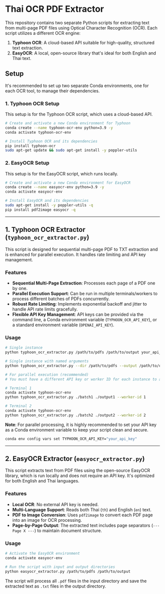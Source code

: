 # Thai OCR PDF Extractor

This repository contains two separate Python scripts for extracting text from multi-page PDF files using Optical Character Recognition (OCR). Each script utilizes a different OCR engine:

1.  **Typhoon OCR**: A cloud-based API suitable for high-quality, structured text extraction.
2.  **EasyOCR**: A local, open-source library that's ideal for both English and Thai text.

## Setup

It's recommended to set up two separate Conda environments, one for each OCR tool, to manage their dependencies.

### 1\. Typhoon OCR Setup

This setup is for the Typhoon OCR script, which uses a cloud-based API.

```bash
# Create and activate a new Conda environment for Typhoon
conda create --name typhoon-ocr-env python=3.9 -y
conda activate typhoon-ocr-env

# Install Typhoon OCR and its dependencies
pip install typhoon-ocr
sudo apt-get update && sudo apt-get install -y poppler-utils
```

### 2\. EasyOCR Setup

This setup is for the EasyOCR script, which runs locally.

```bash
# Create and activate a new Conda environment for EasyOCR
conda create --name easyocr-env python=3.9 -y
conda activate easyocr-env

# Install EasyOCR and its dependencies
sudo apt-get install -y poppler-utils -q
pip install pdf2image easyocr -q
```

-----

## 1\. Typhoon OCR Extractor (`typhoon_ocr_extractor.py`)

This script is designed for sequential multi-page PDF to TXT extraction and is enhanced for parallel execution. It handles rate limiting and API key management.

### Features

  * **Sequential Multi-Page Extraction**: Processes each page of a PDF one by one.
  * **Parallel Execution Support**: Can be run in multiple terminals/workers to process different batches of PDFs concurrently.
  * **Robust Rate Limiting**: Implements exponential backoff and jitter to handle API rate limits gracefully.
  * **Flexible API Key Management**: API keys can be provided via the command line, a Conda environment variable (`TYPHOON_OCR_API_KEY`), or a standard environment variable (`OPENAI_API_KEY`).

### Usage

```bash
# Single instance
python typhoon_ocr_extractor.py /path/to/pdfs /path/to/output your_api_key

# Single instance with named arguments
python typhoon_ocr_extractor.py --dir /path/to/pdfs --output /path/to/output --api-key your_api_key

# For parallel execution (recommended)
# You must have a different API key or worker ID for each instance to avoid conflicts.

# Terminal 1
conda activate typhoon-ocr-env
python typhoon_ocr_extractor.py ./batch1 ./output1 --worker-id 1

# Terminal 2
conda activate typhoon-ocr-env
python typhoon_ocr_extractor.py ./batch2 ./output2 --worker-id 2
```

**Note**: For parallel processing, it is highly recommended to set your API key as a Conda environment variable to keep your script clean and secure.

```bash
conda env config vars set TYPHOON_OCR_API_KEY="your_api_key"
```

-----

## 2\. EasyOCR Extractor (`easyocr_extractor.py`)

This script extracts text from PDF files using the open-source EasyOCR library, which is run locally and does not require an API key. It's optimized for both English and Thai languages.

### Features

  * **Local OCR**: No external API key is needed.
  * **Multi-Language Support**: Reads both Thai (`th`) and English (`en`) text.
  * **PDF to Image Conversion**: Uses `pdf2image` to convert each PDF page into an image for OCR processing.
  * **Page-by-Page Output**: The extracted text includes page separators (`--- Page X ---`) to maintain document structure.

### Usage

```bash
# Activate the EasyOCR environment
conda activate easyocr-env

# Run the script with input and output directories
python easyocr_extractor.py /path/to/pdfs /path/to/output
```

The script will process all `.pdf` files in the input directory and save the extracted text as `.txt` files in the output directory.